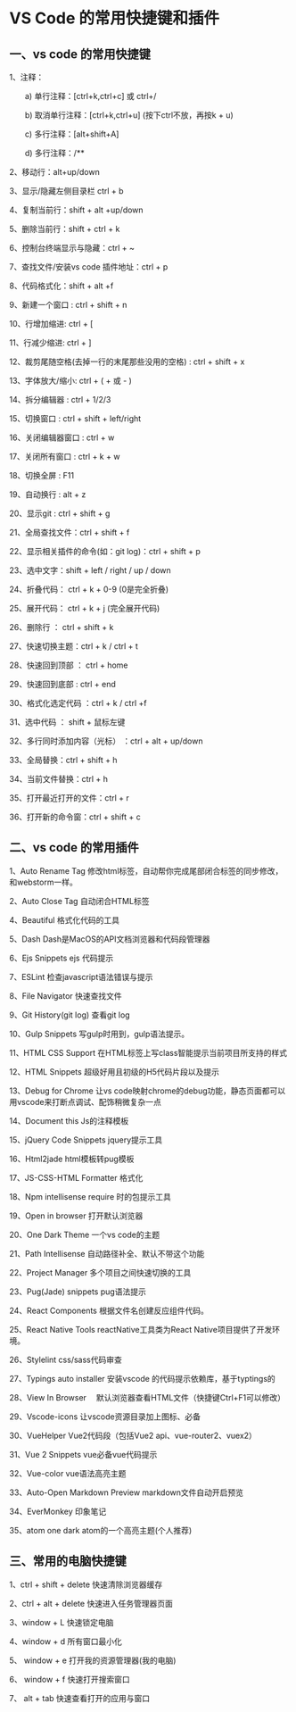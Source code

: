 # VS Code 的常用快捷键和插件

## 一、vs code 的常用快捷键
1、注释：

　　a) 单行注释：[ctrl+k,ctrl+c] 或 ctrl+/

　　b) 取消单行注释：[ctrl+k,ctrl+u] (按下ctrl不放，再按k + u)

　　c) 多行注释：[alt+shift+A]

　　d) 多行注释：/**

2、移动行：alt+up/down

3、显示/隐藏左侧目录栏  ctrl + b

4、复制当前行：shift + alt +up/down

5、删除当前行：shift + ctrl + k

6、控制台终端显示与隐藏：ctrl + ~

7、查找文件/安装vs code 插件地址：ctrl + p

 

8、代码格式化：shift + alt +f

9、新建一个窗口 : ctrl + shift + n

10、行增加缩进:  ctrl + [

11、行减少缩进:  ctrl + ]

12、裁剪尾随空格(去掉一行的末尾那些没用的空格) : ctrl + shift + x

13、字体放大/缩小:  ctrl + ( + 或 - )

14、拆分编辑器 :  ctrl + 1/2/3

15、切换窗口 :  ctrl + shift + left/right

16、关闭编辑器窗口 :  ctrl + w

17、关闭所有窗口 :  ctrl + k + w

18、切换全屏 :   F11

19、自动换行 :  alt + z

20、显示git  :   ctrl + shift + g

21、全局查找文件：ctrl + shift + f

22、显示相关插件的命令(如：git log)：ctrl + shift + p

23、选中文字：shift + left / right / up / down

24、折叠代码： ctrl + k + 0-9 (0是完全折叠)

25、展开代码： ctrl + k + j (完全展开代码)

26、删除行 ： ctrl + shift + k 

27、快速切换主题：ctrl + k / ctrl + t

28、快速回到顶部 ： ctrl + home

29、快速回到底部 : ctrl + end

30、格式化选定代码 ：ctrl + k / ctrl +f

31、选中代码 ： shift + 鼠标左键

32、多行同时添加内容（光标） ：ctrl + alt + up/down

33、全局替换：ctrl + shift + h

34、当前文件替换：ctrl + h

35、打开最近打开的文件：ctrl + r

36、打开新的命令窗：ctrl + shift + c

 

## 二、vs code 的常用插件
1、Auto Rename Tag   修改html标签，自动帮你完成尾部闭合标签的同步修改，和webstorm一样。

2、Auto Close Tag   自动闭合HTML标签

4、Beautiful   格式化代码的工具

5、Dash   Dash是MacOS的API文档浏览器和代码段管理器

6、Ejs Snippets  ejs 代码提示

7、ESLint   检查javascript语法错误与提示

8、File Navigator  快速查找文件

9、Git History(git log)   查看git log

10、Gulp Snippets   写gulp时用到，gulp语法提示。

11、HTML CSS Support   在HTML标签上写class智能提示当前项目所支持的样式

12、HTML Snippets   超级好用且初级的H5代码片段以及提示

13、Debug for Chrome   让vs code映射chrome的debug功能，静态页面都可以用vscode来打断点调试、配饰稍微复杂一点

14、Document this         Js的注释模板

15、jQuery Code Snippets   jquery提示工具

16、Html2jade   html模板转pug模板

17、JS-CSS-HTML Formatter  格式化

18、Npm intellisense   require 时的包提示工具

19、Open in browser  打开默认浏览器

20、One Dark Theme  一个vs code的主题

21、Path Intellisense   自动路径补全、默认不带这个功能

22、Project Manager   多个项目之间快速切换的工具

23、Pug(Jade) snippets   pug语法提示

24、React Components   根据文件名创建反应组件代码。

25、React Native Tools    reactNative工具类为React Native项目提供了开发环境。

26、Stylelint   css/sass代码审查

27、Typings auto installer   安装vscode 的代码提示依赖库，基于typtings的

28、View In Browser  　默认浏览器查看HTML文件（快捷键Ctrl+F1可以修改）

29、Vscode-icons  让vscode资源目录加上图标、必备

30、VueHelper   Vue2代码段（包括Vue2 api、vue-router2、vuex2）

31、Vue 2 Snippets   vue必备vue代码提示

32、Vue-color   vue语法高亮主题

33、Auto-Open Markdown Preview markdown文件自动开启预览

34、EverMonkey 印象笔记

35、atom one dark atom的一个高亮主题(个人推荐)

 

## 三、常用的电脑快捷键

1、ctrl + shift + delete 快速清除浏览器缓存

2、ctrl + alt + delete  快速进入任务管理器页面

3、window + L  快速锁定电脑

4、window + d  所有窗口最小化

5、 window + e  打开我的资源管理器(我的电脑)

6、 window + f  快速打开搜索窗口

7、 alt + tab  快速查看打开的应用与窗口